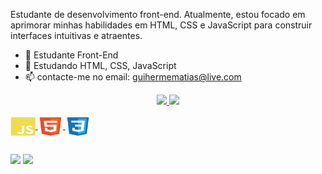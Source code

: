 Estudante de desenvolvimento front-end. 
Atualmente, estou focado em aprimorar minhas habilidades em HTML, CSS e JavaScript para construir interfaces intuitivas e atraentes.

- 🔭 Estudante Front-End
- 🌱 Estudando HTML, CSS, JavaScript  
- 📫 contacte-me no email: guihermematias@live.com

<div align="center">
  <a href="https://github.com/codegui">
  <img height="180em" src="https://github-readme-stats.vercel.app/api?username=codegui&show_icons=true&theme=dracula&include_all_commits=true&count_private=true"/>
  <img height="170em" src="https://github-readme-stats.vercel.app/api/top-langs/?username=codegui&layout=compact&langs_count=7&theme=dracula"/>
</div>

  <div style="display: inline_block"><br>
  <img align="center" alt="Mateus-Js" height="30" width="40" src="https://raw.githubusercontent.com/devicons/devicon/master/icons/javascript/javascript-plain.svg">
  <img align="center" alt="Mateus-HTML" height="30" width="40" src="https://raw.githubusercontent.com/devicons/devicon/master/icons/html5/html5-original.svg">
  <img align="center" alt="Mateus-CSS" height="30" width="40" src="https://raw.githubusercontent.com/devicons/devicon/master/icons/css3/css3-original.svg">
</div>
  
 ##
  
  <div> 
   <a href="https://www.instagram.com/_guimatias"target="_blank"><img src="https://img.shields.io/badge/-Instagram-%23E4405F?style=for-the-badge&logo=instagram&logoColor=white" target="_blank"></a> 
  <a href="https://www.linkedin.com/in/codegui/" target="_blank"><img src="https://img.shields.io/badge/-LinkedIn-%230077B5?style=for-the-badge&logo=linkedin&logoColor=white" target="_blank"></a> 
 
 
</div>

